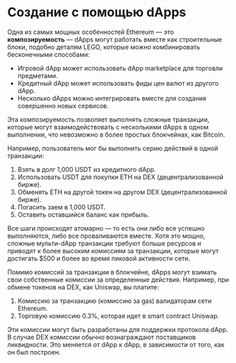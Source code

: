# Создание с помощью dApps

Одна из самых мощных особенностей Ethereum — это **композируемость** — dApps могут работать вместе как строительные блоки, подобно деталям LEGO, которые можно комбинировать бесконечными способами:

- Игровой dApp может использовать dApp marketplace для торговли предметами.
- Кредитный dApp может использовать фиды цен валют из другого dApp.
- Несколько dApps можно интегрировать вместе для создания совершенно новых сервисов.

Эта композируемость позволяет выполнять сложные транзакции, которые могут взаимодействовать с несколькими dApps в одном выполнении, что невозможно в более простых блокчейнах, как Bitcoin.

Например, пользователь мог бы выполнить серию действий в одной транзакции:

1. Взять в долг 1,000 USDT из кредитного dApp.
2. Использовать USDT для покупки ETH на DEX (децентрализованной бирже).
3. Обменять ETH на другой токен на другом DEX (децентрализованной бирже).
4. Погасить заем в 1,000 USDT.
5. Оставить оставшийся баланс как прибыль.

Все шаги происходят атомарно — то есть они либо все успешно выполняются, либо все проваливаются вместе. Хотя это мощно, сложные мульти-dApp транзакции требуют больше ресурсов и приводят к более высоким комиссиям за транзакции, которые могут достигать $500 и более во время пиковой активности сети.

Помимо комиссий за транзакции в блокчейне, dApps могут взимать свои собственные комиссии за определенные действия. Например, при обмене токенов на DEX, как Uniswap, вы платите:

1. Комиссию за транзакцию (комиссию за gas) валидаторам сети Ethereum.
2. Торговую комиссию 0.3%, которая идет в smart contract Uniswap.

Эти комиссии могут быть разработаны для поддержки протокола dApp. В случае DEX комиссии обычно вознаграждают поставщиков ликвидности. Это меняется от dApp к dApp, в зависимости от того, как он был построен.
